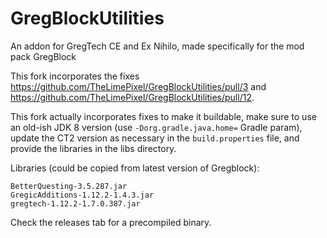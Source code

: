 # GregBlockUtilities
 An addon for GregTech CE and Ex Nihilo, made specifically for the mod pack GregBlock

This fork incorporates the fixes https://github.com/TheLimePixel/GregBlockUtilities/pull/3 and https://github.com/TheLimePixel/GregBlockUtilities/pull/12.

This fork actually incorporates fixes to make it buildable, make sure to use an old-ish JDK 8 version (use ```-Dorg.gradle.java.home=``` Gradle param), update the CT2 version as necessary in the ```build.properties``` file, and provide the libraries in the libs directory.

Libraries (could be copied from latest version of Gregblock):
```
BetterQuesting-3.5.287.jar
GregicAdditions-1.12.2-1.4.3.jar
gregtech-1.12.2-1.7.0.387.jar
```

Check the releases tab for a precompiled binary.
